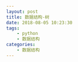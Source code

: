 ```yaml
---
layout: post
title: 数据结构-树
date: 2018-08-05 10:23:30
tags: 
    - python
    - 数据结构
categories: 
    - 数据结构
---
```

